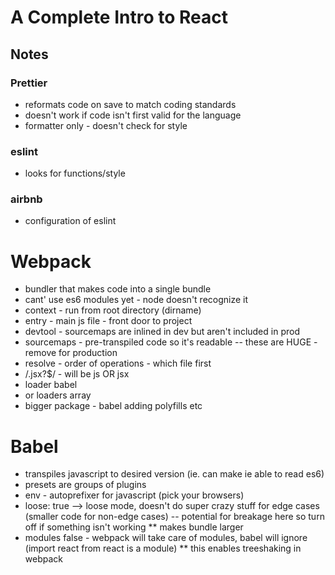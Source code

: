 # A Complete Intro to React

## Notes

### Prettier

* reformats code on save to match coding standards
* doesn't work if code isn't first valid for the language
* formatter only - doesn't check for style

### eslint

* looks for functions/style

### airbnb

* configuration of eslint

# Webpack

* bundler that makes code into a single bundle
* cant' use es6 modules yet - node doesn't recognize it
* context - run from root directory (dirname)
* entry - main js file - front door to project
* devtool - sourcemaps are inlined in dev but aren't included in prod
* sourcemaps - pre-transpiled code so it's readable -- these are HUGE - remove for production
* resolve - order of operations - which file first
* /\.jsx?$/  - will be js OR jsx
* loader babel
* or loaders array
* bigger package - babel adding polyfills etc

# Babel

* transpiles javascript to desired version (ie. can make ie able to read es6)
* presets are groups of plugins
* env - autoprefixer for javascript (pick your browsers)
* loose: true --> loose mode, doesn't do super crazy stuff for edge cases (smaller code for non-edge cases) -- potential for breakage here so turn off if something isn't working
  ** makes bundle larger
* modules false - webpack will take care of modules, babel will ignore (import react from react is a module)
** this enables treeshaking in webpack
